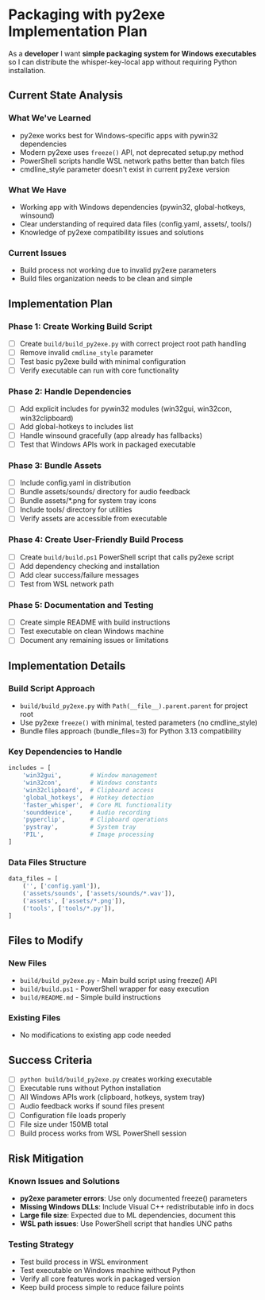 # Packaging with py2exe Implementation Plan

As a **developer** I want **simple packaging system for Windows executables** so I can distribute the whisper-key-local app without requiring Python installation.

## Current State Analysis

### What We've Learned
- py2exe works best for Windows-specific apps with pywin32 dependencies
- Modern py2exe uses `freeze()` API, not deprecated setup.py method
- PowerShell scripts handle WSL network paths better than batch files
- cmdline_style parameter doesn't exist in current py2exe version

### What We Have
- Working app with Windows dependencies (pywin32, global-hotkeys, winsound)
- Clear understanding of required data files (config.yaml, assets/, tools/)
- Knowledge of py2exe compatibility issues and solutions

### Current Issues
- Build process not working due to invalid py2exe parameters
- Build files organization needs to be clean and simple

## Implementation Plan

### Phase 1: Create Working Build Script
- [ ] Create `build/build_py2exe.py` with correct project root path handling
- [ ] Remove invalid `cmdline_style` parameter 
- [ ] Test basic py2exe build with minimal configuration
- [ ] Verify executable can run with core functionality

### Phase 2: Handle Dependencies
- [ ] Add explicit includes for pywin32 modules (win32gui, win32con, win32clipboard)
- [ ] Add global-hotkeys to includes list
- [ ] Handle winsound gracefully (app already has fallbacks)
- [ ] Test that Windows APIs work in packaged executable

### Phase 3: Bundle Assets
- [ ] Include config.yaml in distribution
- [ ] Bundle assets/sounds/ directory for audio feedback
- [ ] Bundle assets/*.png for system tray icons
- [ ] Include tools/ directory for utilities
- [ ] Verify assets are accessible from executable

### Phase 4: Create User-Friendly Build Process
- [ ] Create `build/build.ps1` PowerShell script that calls py2exe script
- [ ] Add dependency checking and installation
- [ ] Add clear success/failure messages
- [ ] Test from WSL network path

### Phase 5: Documentation and Testing
- [ ] Create simple README with build instructions
- [ ] Test executable on clean Windows machine
- [ ] Document any remaining issues or limitations

## Implementation Details

### Build Script Approach
- `build/build_py2exe.py` with `Path(__file__).parent.parent` for project root
- Use py2exe `freeze()` with minimal, tested parameters (no cmdline_style)
- Bundle files approach (bundle_files=3) for Python 3.13 compatibility

### Key Dependencies to Handle
```python
includes = [
    'win32gui',        # Window management
    'win32con',        # Windows constants  
    'win32clipboard',  # Clipboard access
    'global_hotkeys',  # Hotkey detection
    'faster_whisper',  # Core ML functionality
    'sounddevice',     # Audio recording
    'pyperclip',       # Clipboard operations
    'pystray',         # System tray
    'PIL',             # Image processing
]
```

### Data Files Structure
```python
data_files = [
    ('', ['config.yaml']),
    ('assets/sounds', ['assets/sounds/*.wav']),
    ('assets', ['assets/*.png']),
    ('tools', ['tools/*.py']),
]
```

## Files to Modify

### New Files
- `build/build_py2exe.py` - Main build script using freeze() API
- `build/build.ps1` - PowerShell wrapper for easy execution  
- `build/README.md` - Simple build instructions

### Existing Files
- No modifications to existing app code needed

## Success Criteria

- [ ] `python build/build_py2exe.py` creates working executable
- [ ] Executable runs without Python installation
- [ ] All Windows APIs work (clipboard, hotkeys, system tray)
- [ ] Audio feedback works if sound files present
- [ ] Configuration file loads properly
- [ ] File size under 150MB total
- [ ] Build process works from WSL PowerShell session

## Risk Mitigation

### Known Issues and Solutions
- **py2exe parameter errors**: Use only documented freeze() parameters
- **Missing Windows DLLs**: Include Visual C++ redistributable info in docs
- **Large file size**: Expected due to ML dependencies, document this
- **WSL path issues**: Use PowerShell script that handles UNC paths

### Testing Strategy
- Test build process in WSL environment
- Test executable on Windows machine without Python
- Verify all core features work in packaged version
- Keep build process simple to reduce failure points